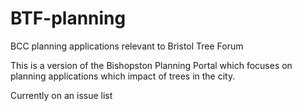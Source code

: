 # BTF-planning
BCC planning applications relevant to Bristol Tree Forum

This is a version of the Bishopston Planning Portal which focuses on planning applications which impact of trees in the city.

Currently on an issue list 



